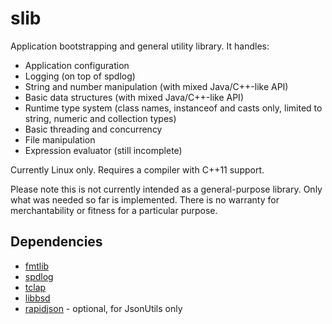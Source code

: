 # slib
Application bootstrapping and general utility library. It handles:

  * Application configuration
  * Logging (on top of spdlog)
  * String and number manipulation (with mixed Java/C++-like API)
  * Basic data structures (with mixed Java/C++-like API)
  * Runtime type system (class names, instanceof and casts only, limited to string, numeric and collection types)
  * Basic threading and concurrency
  * File manipulation
  * Expression evaluator (still incomplete)

Currently Linux only. Requires a compiler with C++11 support.

Please note this is not currently intended as a general-purpose library. Only what was needed so far is implemented. There is no warranty for merchantability or fitness for a particular purpose.

## Dependencies

  * [fmtlib](https://github.com/fmtlib/fmt)
  * [spdlog](https://github.com/gabime/spdlog)
  * [tclap](http://tclap.sourceforge.net/)
  * [libbsd](https://libbsd.freedesktop.org/wiki/)
  * [rapidjson](http://rapidjson.org/) - optional, for JsonUtils only

